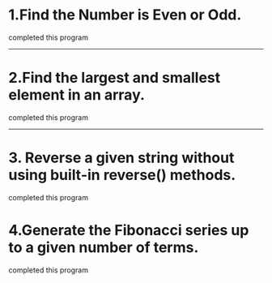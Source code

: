 # 1.Find the Number is Even or Odd.
completed this program 

---

# 2.Find the largest and smallest element in an array.
completed this program

---

# 3. Reverse a given string without using built-in reverse() methods. 
completed this program

# 4.Generate the Fibonacci series up to a given number of terms.
completed this program
